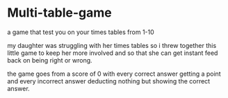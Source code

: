 # Multi-table-game
a game that test you on your times tables from 1-10


my daughter was struggling with her times tables so i threw together this little game to keep her more involved and so that she can get instant feed back on being right or wrong.

the game goes from a score of 0 with every correct answer getting a point and every incorrect answer deducting nothing but showing the correct answer.
